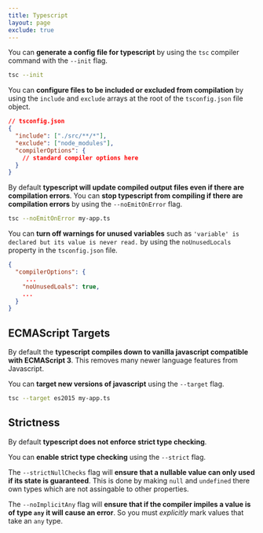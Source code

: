 ```yaml
---
title: Typescript
layout: page
exclude: true
---
```


You can **generate a config file for typescript** by using the `tsc` compiler command with the `--init` flag.
```bash
tsc --init
```

You can **configure files to be included or excluded from compilation** by using the `include` and `exclude` arrays at the root of the `tsconfig.json` file object.
```json
// tsconfig.json
{
  "include": ["./src/**/*"],
  "exclude": ["node_modules"],
  "compilerOptions": {
    // standard compiler options here
  }
}
```

By default **typescript will update compiled output files even if there are compilation errors**. You can **stop typescript from compiling if there are compilation errors** by using the `--noEmitOnError` flag.
```bash
tsc --noEmitOnError my-app.ts
```

You can **turn off warnings for unused variables** such as `'variable' is declared but its value is never read.` by using the `noUnusedLocals` property in the `tsconfig.json` file.
```json
{
  "compilerOptions": {
	 ...
    "noUnusedLoals": true,
    ...
  }
}
```

## ECMAScript Targets

By default the **typescript compiles down to vanilla javascript compatible with ECMAScript 3**. This removes many newer language features from Javascript.

You can **target new versions of javascript** using the `--target` flag.
```bash
tsc --target es2015 my-app.ts
```

## Strictness

By default **typescript does not enforce strict type checking**.

You can **enable strict type checking** using the `--strict` flag.

The `--strictNullChecks` flag will **ensure that a nullable value can only used if its state is guaranteed**. This is done by making `null` and `undefined` there own types which are not assingable to other properties.

The `--noImplicitAny` flag will **ensure that if the compiler impiles a value is of type `any` it will cause an error**. So you must *explicitly* mark values that take an `any` type.
